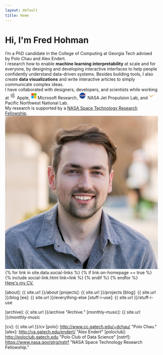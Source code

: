 ```yaml
---
layout: default
title: Home
---
```


<div id ="intro-wrapper" class="l-page">
	<div id="intro-title-wrapper" class="intro-left">
		<h1 id="intro-title">Hi, I'm Fred Hohman</h1>
		<div class="lead">
			I’m a PhD candidate in the College of Computing at Georgia Tech advised by Polo Chau and Alex Endert. 
		</div>
	</div>
	<div class="intro-left">
		I research how to enable <b>machine learning interpretability</b> at scale and for everyone, by designing and developing interactive interfaces to help people confidently understand data-driven systems. Besides building tools, I also create <b>data visualizations</b> and write interactive articles to simply communicate complex ideas.
	</div>
	<div class="intro-left">
		I have collaborated with designers, developers, and scientists while working at <img class="intro-logo" style="width: 19px; padding-bottom: 5px;" src="/images/apple.svg"> Apple, <img class="intro-logo" style="width: 18px; padding-bottom: 3px;" src="/images/microsoft.svg"> Microsoft Research, <img class="intro-logo" style="width: 24px" src="/images/nasa.svg"> NASA Jet Propulsion Lab, and <img class="intro-logo" style="width: 24px;" src="/images/pnnl.svg"> Pacific Northwest National Lab.
	</div>
	<div class="intro-left">
		My research is supported by a <a href="https://www.nasa.gov/strg/nstrf">NASA Space Technology Research Fellowship</a>.
	</div>
	<img id="intro-image" class="intro-right" src="/images/portrait.jpg">
	<div id="intro-image-links" class="intro-right">
		{% for link in site.data.social-links %}
		{% if link.on-homepage == true %}
		{% include social-link.html link=link %}
		{% endif %}
		{% endfor %}
	</div>
	<div id="intro-right-cv" class="intro-right">
		<a href="/cv"><span id="intro-cv">Here's my CV.</span></a>
	</div>
</div>



<div style="display:none">

<!-- <div style="padding-top:15px;"></div> -->

<hr style="margin-left: 0;">

<h2 class="feature-title"><span style="font-weight: 400">Featured</span> <a href="/cv#publications" style="color: #303030">Research Publications</a></h2>

<div class="cover-wrapper">
	<!-- <div class="cover-side">
		Featured <a href="/cv#publications" style="color: #303030"><strong>Research Publications</strong></a>
	</div> -->
{% assign sortedPublications = site.data.publications | sort: 'feature-order' %}
{% for feature in sortedPublications %}
{% if feature.featured == true %}

{% include feature.html feature=feature %}

{% endif %}
{% endfor %}
</div>	

<!-- <hr style="margin-left: 0;"> -->

<h2 class="feature-title"><span style="font-weight: 400">Featured</span> <a href="/cv#interactive-articles" style="color: #303030">Interactive Articles</a></h2>


<div class="cover-wrapper">
	<!-- <div class="cover-side">
		Featured <a href="/cv#interactive-articles" style="color: #303030"><strong>Interactive Articles</strong></a>
	</div> -->
{% assign sortedArticles = site.data.articles | sort: 'feature-order' %}
{% for feature in sortedArticles %}
{% if feature.featured == true %}

{% include feature.html feature=feature %}

{% endif %}
{% endfor %}
</div>

<hr style="margin-left: 0;">

<h2 class="everything-else" markdown="1"><a href="/everything-else" style="color: #303030">Everything Else</a></h2>
<p class="everything-else" markdown="1">
Including a list of [projects][projects], the [blog][blog], [monthly music playlists][monthly-music], [stuff I use][stuff-i-use], and the [archive][archive].
</p>
</div>

[about]: {{ site.url }}/about
[projects]: {{ site.url }}/projects
[blog]: {{ site.url }}/blog
[ee]: {{ site.url }}/everything-else
[stuff-i-use]: {{ site.url }}/stuff-i-use
<!-- [photos]: {{ site.url }}/photos -->
[archive]: {{ site.url }}/archive "Archive."
[monthly-music]: {{ site.url }}/monthly-music

[gt]: http://www.gatech.edu "Georgia Tech"
[cse]: http://cse.gatech.edu "Georgia Tech Computational Science and Engineering"
[coc]: http://www.cc.gatech.edu "Georgia Tech College of Computing"

[cv]: {{ site.url }}/cv
[polo]: http://www.cc.gatech.edu/~dchau/ "Polo Chau."
[alex]: http://va.gatech.edu/endert/ "Alex Endert"
[poloclub]: http://poloclub.gatech.edu "Polo Club of Data Science"
[nstrf]: https://www.nasa.gov/strg/nstrf "NASA Space Technology Research Fellowship."